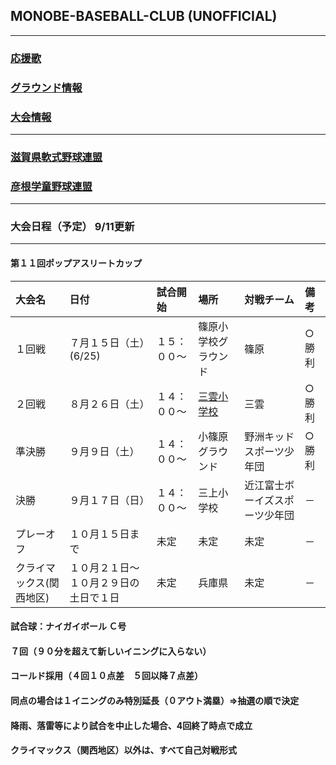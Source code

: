 ## MONOBE-BASEBALL-CLUB (UNOFFICIAL)
---
### [応援歌](01/01_main.md)
### [グラウンド情報](02/02_main.md)
### [大会情報](03/03_main.md)
---
### [滋賀県軟式野球連盟](http://www13.plala.or.jp/shigassbb/)
### [彦根学童野球連盟](http://www2.hp-ez.com/hp/hikonegakudo/)
---
### 大会日程（予定） 9/11更新
---
#### 第１１回ポップアスリートカップ
|大会名|日付|試合開始|場所|対戦チーム|備考|
|:---|:---|:---|:---|:---|:---|
|１回戦|７月１５日（土）(6/25)|１５：００～|篠原小学校グラウンド|篠原|○勝利|
|２回戦|８月２６日（土）|１４：００～|[三雲小学校](https://www.google.co.jp/maps/place/%E6%B9%96%E5%8D%97%E5%B8%82%E7%AB%8B%E4%B8%89%E9%9B%B2%E5%B0%8F%E5%AD%A6%E6%A0%A1/@34.9907628,136.0905635,247m/data=!3m1!1e3!4m12!1m6!3m5!1s0x600165d5b6c77761:0x2fdfbcd2ea7e7f9d!2z5rmW5Y2X5biC56uL5LiJ6Zuy5bCP5a2m5qCh!8m2!3d34.990771!4d136.090987!3m4!1s0x600165d5b6c77761:0x2fdfbcd2ea7e7f9d!8m2!3d34.990771!4d136.090987?hl=ja)|三雲|○勝利|
|準決勝|９月９日（土）|１４：００～|小篠原グラウンド|野洲キッドスポーツ少年団|○勝利|
|決勝|９月１７日（日）|１４：００～|三上小学校|近江富士ボーイズスポーツ少年団|－|
|プレーオフ|１０月１５日まで|未定|未定|未定|－|
|クライマックス(関西地区)|１０月２１日～１０月２９日の土日で１日|未定|兵庫県|未定|－|
#### 試合球：ナイガイボール Ｃ号
#### ７回（９０分を超えて新しいイニングに入らない）
#### コールド採用（４回１０点差　５回以降７点差）
#### 同点の場合は１イニングのみ特別延長（０アウト満塁）⇒抽選の順で決定
#### 降雨、落雷等により試合を中止した場合、4回終了時点で成立
#### クライマックス（関西地区）以外は、すべて自己対戦形式
